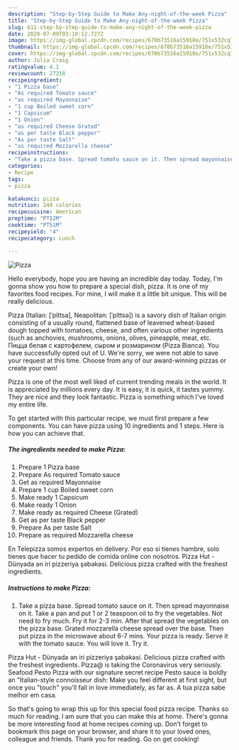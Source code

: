```yaml
---
description: "Step-by-Step Guide to Make Any-night-of-the-week Pizza"
title: "Step-by-Step Guide to Make Any-night-of-the-week Pizza"
slug: 611-step-by-step-guide-to-make-any-night-of-the-week-pizza
date: 2020-07-09T03:10:12.727Z
image: https://img-global.cpcdn.com/recipes/670b73516a15918e/751x532cq70/pizza-recipe-main-photo.jpg
thumbnail: https://img-global.cpcdn.com/recipes/670b73516a15918e/751x532cq70/pizza-recipe-main-photo.jpg
cover: https://img-global.cpcdn.com/recipes/670b73516a15918e/751x532cq70/pizza-recipe-main-photo.jpg
author: Julia Craig
ratingvalue: 4.1
reviewcount: 27218
recipeingredient:
- "1 Pizza base"
- "As required Tomato sauce"
- "as required Mayonnaise"
- "1 cup Boiled sweet corn"
- "1 Capsicum"
- "1 Onion"
- "as required Cheese Grated"
- "as per taste Black pepper"
- "As per taste Salt"
- "as required Mozzarella cheese"
recipeinstructions:
- "Take a pizza base. Spread tomato sauce on it. Then spread mayonnaise on it. Take a pan and put 1 or 2 teaspoon oil to fry the vegetables. Not need to fry much. Fry it for 2-3 min. After that spread the vegetables on the pizza base. Grated mozzarella cheese spread over the base. Then put pizza in the microwave about 6-7 mins. Your pizza is ready. Serve it with the tomato sauce. You will love it. Try it."
categories:
- Recipe
tags:
- pizza

katakunci: pizza 
nutrition: 244 calories
recipecuisine: American
preptime: "PT12M"
cooktime: "PT51M"
recipeyield: "4"
recipecategory: Lunch

---
```



![Pizza](https://img-global.cpcdn.com/recipes/670b73516a15918e/751x532cq70/pizza-recipe-main-photo.jpg)

Hello everybody, hope you are having an incredible day today. Today, I'm gonna show you how to prepare a special dish, pizza. It is one of my favorites food recipes. For mine, I will make it a little bit unique. This will be really delicious.

Pizza (Italian: [ˈpittsa], Neapolitan: [ˈpittsə]) is a savory dish of Italian origin consisting of a usually round, flattened base of leavened wheat-based dough topped with tomatoes, cheese, and often various other ingredients (such as anchovies, mushrooms, onions, olives, pineapple, meat, etc. Пицца белая с картофелем, сыром и розмарином (Pizza Bianca). You have successfully opted out of U. We&#39;re sorry, we were not able to save your request at this time. Choose from any of our award-winning pizzas or create your own!

Pizza is one of the most well liked of current trending meals in the world. It is appreciated by millions every day. It is easy, it is quick, it tastes yummy. They are nice and they look fantastic. Pizza is something which I've loved my entire life.


To get started with this particular recipe, we must first prepare a few components. You can have pizza using 10 ingredients and 1 steps. Here is how you can achieve that.

<!--inarticleads1-->

##### The ingredients needed to make Pizza:

1. Prepare 1 Pizza base
1. Prepare As required Tomato sauce
1. Get as required Mayonnaise
1. Prepare 1 cup Boiled sweet corn
1. Make ready 1 Capsicum
1. Make ready 1 Onion
1. Make ready as required Cheese (Grated)
1. Get as per taste Black pepper
1. Prepare As per taste Salt
1. Prepare as required Mozzarella cheese


En Telepizza somos expertos en delivery. Por eso si tienes hambre, solo tienes que hacer tu pedido de comida online con nosotros. Pizza Hut - Dünyada ən iri pizzeriya şəbəkəsi. Delicious pizza crafted with the freshest ingredients. 

<!--inarticleads2-->

##### Instructions to make Pizza:

1. Take a pizza base. Spread tomato sauce on it. Then spread mayonnaise on it. Take a pan and put 1 or 2 teaspoon oil to fry the vegetables. Not need to fry much. Fry it for 2-3 min. After that spread the vegetables on the pizza base. Grated mozzarella cheese spread over the base. Then put pizza in the microwave about 6-7 mins. Your pizza is ready. Serve it with the tomato sauce. You will love it. Try it.


Pizza Hut - Dünyada ən iri pizzeriya şəbəkəsi. Delicious pizza crafted with the freshest ingredients. Pizza@ is taking the Coronavirus very seriously. Seafood Pesto Pizza with our signature secret recipe Pesto sauce is boldly an &#34;Italian-style connoisseur dish: Make you feel different at first sight, but once you &#34;touch&#34; you&#39;ll fall in love immediately, as far as. A tua pizza sabe melhor em casa. 

So that's going to wrap this up for this special food pizza recipe. Thanks so much for reading. I am sure that you can make this at home. There's gonna be more interesting food at home recipes coming up. Don't forget to bookmark this page on your browser, and share it to your loved ones, colleague and friends. Thank you for reading. Go on get cooking!

